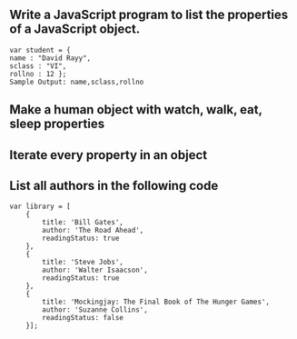 ## Write a JavaScript program to list the properties of a JavaScript object.
``` Sample object:
var student = {
name : "David Rayy",
sclass : "VI",
rollno : 12 };
Sample Output: name,sclass,rollno
```
## Make a human object with watch, walk, eat, sleep properties
## Iterate every property in an object
## List all authors in the following code
```
var library = [ 
    {
        title: 'Bill Gates',
        author: 'The Road Ahead',
        readingStatus: true
    },
    {
        title: 'Steve Jobs',
        author: 'Walter Isaacson',
        readingStatus: true
    },
    {
        title: 'Mockingjay: The Final Book of The Hunger Games',
        author: 'Suzanne Collins',
        readingStatus: false
    }];
